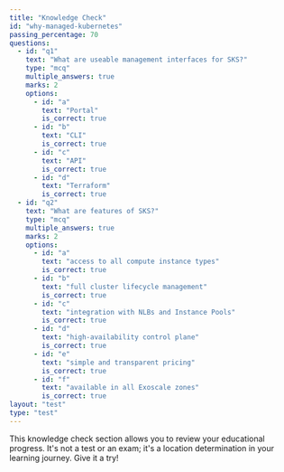 ```yaml
---
title: "Knowledge Check"
id: "why-managed-kubernetes"
passing_percentage: 70
questions:
  - id: "q1"
    text: "What are useable management interfaces for SKS?"
    type: "mcq"
    multiple_answers: true
    marks: 2
    options:
      - id: "a"
        text: "Portal"
        is_correct: true
      - id: "b"
        text: "CLI"
        is_correct: true
      - id: "c"
        text: "API"
        is_correct: true
      - id: "d"
        text: "Terraform"
        is_correct: true
  - id: "q2"
    text: "What are features of SKS?"
    type: "mcq"
    multiple_answers: true
    marks: 2
    options:
      - id: "a"
        text: "access to all compute instance types"
        is_correct: true
      - id: "b"
        text: "full cluster lifecycle management"
        is_correct: true
      - id: "c"
        text: "integration with NLBs and Instance Pools"
        is_correct: true
      - id: "d"
        text: "high-availability control plane"
        is_correct: true
      - id: "e"
        text: "simple and transparent pricing"
        is_correct: true
      - id: "f"
        text: "available in all Exoscale zones"
        is_correct: true
layout: "test"
type: "test"
---
```

This knowledge check section allows you to review your educational progress. It's not a test or an exam; it's a location determination in your learning journey. Give it a try!

